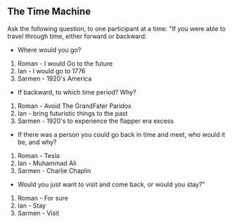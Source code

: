 
## **The Time Machine**

Ask the following question, to one participant at a time: "If you were able to travel through time, either forward or backward:

- Where would you go?
1. Roman - I would Go to the future
2. Ian - I would go to 1776
3. Sarmen - 1920's America
- If backward, to which time period? Why?
1. Roman - Avoid The GrandFater Paridox
2. Ian - bring futuristic things to the past
3. Sarmen - 1920's to experience the flapper era excess
- If there was a person you could go back in time and meet, who would it be, and why?
1. Roman - Tesla
2. Ian - Muhammad Ali
3. Sarmen - Charlie Chaplin
- Would you just want to visit and come back, or would you stay?"
1. Roman - For sure
2. Ian - Stay
3. Sarmen - Visit
